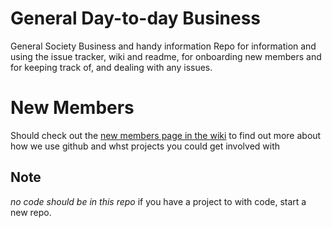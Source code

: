 

# General Day-to-day Business
General Society Business and handy information Repo for information and using the issue tracker, wiki and readme, for onboarding new members and for keeping track of, and dealing with any issues.

# New Members
Should check out the [new members page in the wiki](/wiki/New-Members) to find out more about how we use github and whst projects you could get involved with

## Note

_no code should be in this repo_ if you have a project to with code, start a new repo.

